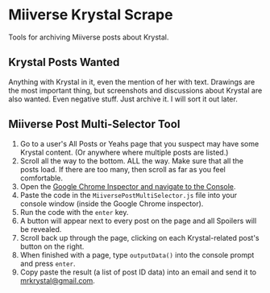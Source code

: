 # Miiverse Krystal Scrape

Tools for archiving Miiverse posts about Krystal.



## Krystal Posts Wanted

Anything with Krystal in it, even the mention of her with text. Drawings are the most important thing, but screenshots and discussions about Krystal are also wanted. Even negative stuff. Just archive it. I will sort it out later.



## Miiverse Post Multi-Selector Tool

1. Go to a user's All Posts or Yeahs page that you suspect may have some Krystal content. (Or anywhere where multiple posts are listed.)
2. Scroll all the way to the bottom. ALL the way. Make sure that all the posts load. If there are too many, then scroll as far as you feel comfortable.
3. Open the [Google Chrome Inspector and navigate to the Console](https://developers.google.com/web/tools/chrome-devtools/).
4. Paste the code in the `MiiversePostMultiSelector.js` file into your console window (inside the Google Chrome inspector).
5. Run the code with the `enter` key.
6. A button will appear next to every post on the page and all Spoilers will be revealed.
7. Scroll back up through the page, clicking on each Krystal-related post's button on the right.
8. When finished with a page, type `outputData()` into the console prompt and press `enter`.
9. Copy paste the result (a list of post ID data) into an email and send it to [mrkrystal@gmail.com](mailto:mrkrystal@gmail.com).